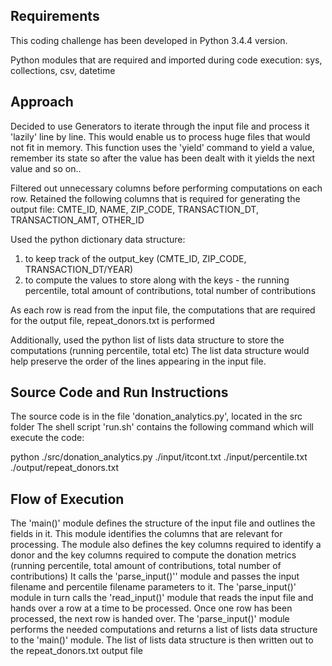 
Requirements
------------
This coding challenge has been developed in Python 3.4.4 version.

Python modules that are required and imported during code execution:
sys,
collections,
csv,
datetime


Approach
--------------------------------
Decided to use Generators to iterate through the input file and process it 'lazily' line by line. This would enable us to process huge files that would not fit in memory. This function uses the 'yield' command to yield a value, remember its state so after the value has been dealt with it yields the next value and so on..

Filtered out unnecessary columns before performing computations on each row. Retained the following columns that is required for generating the output file:
CMTE_ID,
NAME,
ZIP_CODE,
TRANSACTION_DT,
TRANSACTION_AMT,
OTHER_ID

Used the python dictionary data structure:
1) to keep track of the output_key (CMTE_ID, ZIP_CODE, TRANSACTION_DT/YEAR)
2) to compute the values to store along with the keys - the running percentile, total amount of contributions, total number of contributions

As each row is read from the input file, the computations that are required for the output file, repeat_donors.txt is performed

Additionally, used the python list of lists data structure to store the computations (running percentile, total etc) The list data structure would help preserve the order of the lines appearing in the input file.


Source Code and Run Instructions
--------------------------------
The source code is in the file 'donation_analytics.py', located in the src folder
The shell script 'run.sh' contains the following command which will execute the code:

python ./src/donation_analytics.py ./input/itcont.txt ./input/percentile.txt ./output/repeat_donors.txt


Flow of Execution
-----------------
The 'main()' module defines the structure of the input file and outlines the fields in it. This module  identifies the columns that are relevant for processing. The module also defines the key columns required to identify a donor and the key columns required to compute the donation metrics (running percentile, total amount of contributions, total number of contributions)
It calls the 'parse_input()'' module and passes the input filename and percentile filename parameters to it.
The 'parse_input()' module in turn calls the 'read_input()' module that reads the input file and hands over a row at a time to be processed. Once one row has been processed, the next row is handed over.
The 'parse_input()' module performs the needed computations and returns a list of lists data structure to the 'main()' module. The list of lists data structure is then written out to the repeat_donors.txt output file  
